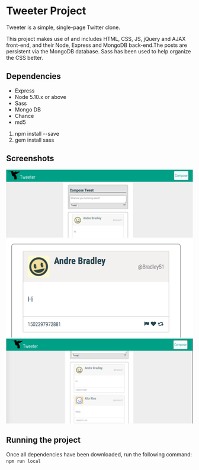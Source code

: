 # Tweeter Project

Tweeter is a simple, single-page Twitter clone.

This project makes use of and includes HTML, CSS, JS, jQuery and AJAX front-end, and their Node, Express and MongoDB back-end.The posts are persistent via the MongoDB database. Sass has been used to help organize the CSS better. 

## Dependencies

- Express
- Node 5.10.x or above
- Sass
- Mongo DB
- Chance
- md5

1. npm install --save
2. gem install sass

## Screenshots

!["Screenshot of the compose tweet box"](https://github.com/hounslow/tweetr/blob/master/docs/tweet-compose.png)
!["Screenshot of hover effect on tweet post"](https://github.com/hounslow/tweetr/blob/master/docs/tweet-post-selected.png)
!["Screenshot of many tweet posts, ordered of date of post](https://github.com/hounslow/tweetr/blob/master/docs/tweet-posts.png)

## Running the project

Once all dependencies have been downloaded, run the following command: `npm run local`
